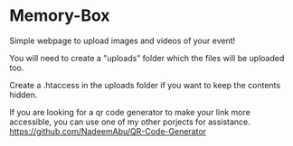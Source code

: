 # Memory-Box
Simple webpage to upload images and videos of your event!

You will need to create a "uploads" folder which the files will be uploaded too.

Create a .htaccess in the uploads folder if you want to keep the contents hidden.
<!--- 
<IfModule mod_authz_core.c>
    Require all denied
</IfModule>
 --->

If you are looking for a qr code generator to make your link more accessible, you can use one of my other porjects for assistance. https://github.com/NadeemAbu/QR-Code-Generator
